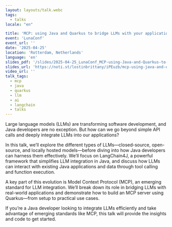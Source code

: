 ```yaml
---
layout: layouts/talk.webc
tags:
  - talks
locale: "en"

title: 'MCP: using Java and Quarkus to bridge LLMs with your applications and data'
event: 'LunaConf'
event_url: ''
date: '2025-04-25'
location: 'Rotterdam, Netherlands'
language: 'en'
slides_pdf: '/slides/2025-04-25_LunaConf_MCP-using-Java-and-Quarkus-to-bridge-LLMs-with-your-applications-and-data.pdf'
slides_url: 'https://noti.st/lostinbrittany/iPEuzb/mcp-using-java-and-quarkus-to-bridge-llms-with-your-applications-and-data'
video_url: ''
talk_tags:
  - mcp
  - java
  - quarkus
  - llm
  - ai
  - langchain
  - talks
---
```


Large language models (LLMs) are transforming software development, and Java developers are no exception. But how can we go beyond simple API calls and deeply integrate LLMs into our applications?

In this talk, we’ll explore the different types of LLMs—closed-source, open-source, and locally hosted models—before diving into how Java developers can harness them effectively. We’ll focus on LangChain4J, a powerful framework that simplifies LLM integration in Java, and discuss how LLMs can interact with existing Java applications and data through tool calling and function execution.

A key part of this evolution is Model Context Protocol (MCP), an emerging standard for LLM integration. We’ll break down its role in bridging LLMs with real-world applications and demonstrate how to build an MCP server using Quarkus—from setup to practical use cases.

If you’re a Java developer looking to integrate LLMs efficiently and take advantage of emerging standards like MCP, this talk will provide the insights and code to get started.
